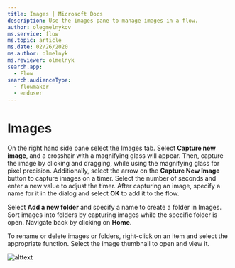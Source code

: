 ```yaml
---
title: Images | Microsoft Docs
description: Use the images pane to manage images in a flow.
author: olegmelnykov
ms.service: flow
ms.topic: article
ms.date: 02/26/2020
ms.author: olmelnyk
ms.reviewer: olmelnyk
search.app: 
  - Flow
search.audienceType: 
  - flowmaker
  - enduser
---
```


# Images

On the right hand side pane select the Images tab. Select **Capture new image**, and a crosshair with a magnifying glass will appear. Then, capture the image by clicking and dragging, while using the magnifying glass for pixel precision. Additionally, select the arrow on the **Capture New Image** button to capture images on a timer. Select the number of seconds and enter a new value to adjust the timer. After capturing an image, specify a name for it in the dialog and select **OK** to add it to the flow.

Select **Add a new folder** and specify a name to create a folder in Images. Sort images into folders by capturing images while the specific folder is open. Navigate back by clicking on **Home**.

To rename or delete images or folders, right-click on an item and select the appropriate function. Select the image thumbnail to open and view it.

![alttext](\media\images\imgname.png)